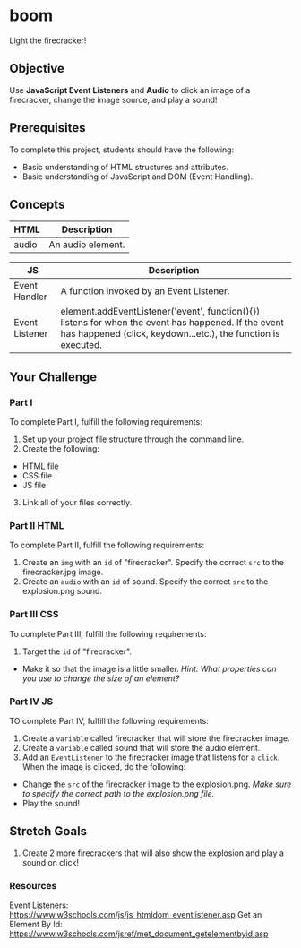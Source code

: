 # boom

Light the firecracker!

## Objective

Use **JavaScript Event Listeners** and **Audio** to click an image of a firecracker, change the image source, and play a sound!

## Prerequisites

To complete this project, students should have the following:  
* Basic understanding of HTML structures and attributes.
* Basic understanding of JavaScript and DOM (Event Handling).

## Concepts

HTML | Description
-----|------------
audio | An audio element.

JS | Description
---|------------
Event Handler | A function invoked by an Event Listener.
Event Listener | element.addEventListener('event', function(){}) listens for when the event has happened. If the event has happened (click, keydown...etc.), the function is executed.

## Your Challenge

### Part I

To complete Part I, fulfill the following requirements:
1. Set up your project file structure through the command line.
2. Create the following:
* HTML file
* CSS file
* JS file 
3. Link all of your files correctly.

### Part II HTML

To complete Part II, fulfill the following requirements:

1. Create an ```img``` with an ```id``` of "firecracker". Specify the correct ```src``` to the firecracker.jpg image.
2. Create an ```audio``` with an ```id``` of sound. Specify the correct ```src``` to the explosion.png sound.

### Part III CSS

To complete Part III, fulfill the following requirements:

1. Target the ```id``` of "firecracker".
* Make it so that the image is a little smaller. *Hint: What properties can you use to change the size of an element?*

### Part IV JS

TO complete Part IV, fulfill the following requirements:

1. Create a ```variable``` called firecracker that will store the firecracker image.
2. Create a ```variable``` called sound that will store the audio element.
3. Add an ```EventListener``` to the firecracker image that listens for a ```click```. When the image is clicked, do the following:
  * Change the ```src``` of the firecracker image to the explosion.png. *Make sure to specify the correct path to the explosion.png file.*
  * Play the sound!

## Stretch Goals
1. Create 2 more firecrackers that will also show the explosion and play a sound on click!

### Resources
Event Listeners: https://www.w3schools.com/js/js_htmldom_eventlistener.asp
Get an Element By Id: https://www.w3schools.com/jsref/met_document_getelementbyid.asp
